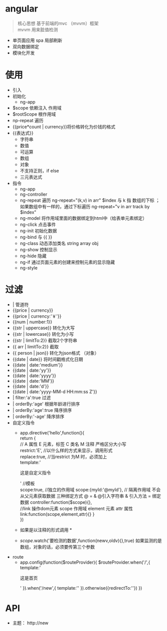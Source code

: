 # angular
  > 核心思想  基于前端的mvc （mvvm）框架  
  > mvvm  用来脏值检测
  * 单页面应用 spa  局部刷新
  * 双向数据绑定
  * 模块化开发
# 使用
  * 引入
  * 初始化  
     * ng-app 
  * $scope  依赖注入  作用域
  * $rootScope  根作用域
  * np-repeat  遍历
  * {{price*count | currency}}将价格转化为价钱的格式
  * {{表达式}}
    * 字符串
    * 数值
    * 可运算
    * 数组
    * 对象
    * 不支持正则，if else
    * 三元表达式
* 指令
  * ng-app  
  * ng-controller  
  * ng-repeat  遍历  ng-repeat="(k,v) in arr"  $index 与 k 指 数组的下标   ；如果数组中有一样的，通过下标遍历  ng-repeat="v in arr track by $index"
  * ng-model   将作用域里面的数据绑定到html中（给表单元素绑定）
  * ng-click   点击事件
  * ng-init  初始化数据
  * ng-bind   与   {{ }}   
  * ng-class  动态添加类名   string array obj
  * ng-show   控制显示
  * ng-hide    隐藏
  * ng-if      通过页面元素的创建来控制元素的显示隐藏
  * ng-style   
# 过滤
  * | 管道符
  * {{price  | currency}}
  * {{price  | currency:'￥'}}
  * {{num   | number:1}}
  * {{str | uppercase}}   转化为大写
  * {{str | lowercase}}  转化为小写
  * {{str | limitTo:2}}  截取2个字符串
  * {{ arr | limitTo:2}}   截取
  * {{ person | json}}  转化为json格式  （对象）
  * {{date | date}}  将时间戳格式化日期
  * {{date | date:'medium'}} 
  * {{date | date:'yy'}} 
  * {{date | date:'yyyy'}} 
  * {{date | date:'MM'}} 
  * {{date | date:'d'}} 
  * {{date | date:'yyyy-MM-d HH:mm:ss Z'}}
  * | filter:'a':true    过滤
  * | orderBy:'age'   根据年龄进行排序
  * | orderBy:'age':true  降序排序
  * | orderBy:'-age'  降序排序
* 自定义指令
  * app.directive('hello',function(){  
        return {  
            // A 属性   E 元素，标签  C 类名   M  注释   严格区分大小写  
            restrict:'E',  //以什么样的方式来显示，调用形式  
            replace:true,   //当restrict 为M 时，必须加上  
            template:'<p>这是自定义指令</p>'  //模板    
            scope:true,  //独立的作用域
            scope:{myId:'@myId'},  // 隔离作用域 不会从父元素获取数据  三种绑定方式 @ = &    @引入字符串 & 引入方法  = 绑定数据
            controller:function($scope){},  
            //link  操作dom元素   scope  作用域  element  元素   attr   属性  
            link:function(scope,element,attr){}
        }  
  })  
  
  * 如果是以注释的形式调用
    *　<!-- directive:hello -->
  * $scope.$watch('要检测的数据',function(newv,oldv){},true)  如果监测的是数组，对象的话，必须要传第三个参数
 * route
   * app.config(function($routeProvider){
        $routeProvider.when('/',{
            template:'<p>这是首页</p>'
        }).when('/new',{
            template:''
        }).otherwise({redirectTo:''})
   })
   
   
# API
  * 主题： http://new
  